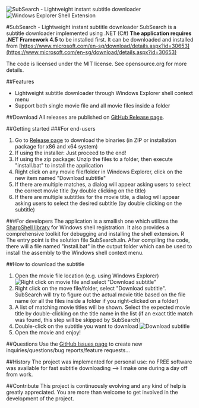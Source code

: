 ![SubSearch - Lightweight instant subtitle downloader](https://lh3.googleusercontent.com/-m24ec1Bwbs4/Vaep-wtRcoI/AAAAAAAAD-g/NeF2n4f1ivw/s64-Ic42/SubSearchBig.png)
![Windows Explorer Shell Extension](https://lh3.googleusercontent.com/-eUG4WTu6yd0/VaiJF-geueI/AAAAAAAAD_A/NRGaxfqHvC8/s394-Ic42/Slogan.png)

#SubSearch - Lightweight instant subtitle downloader
SubSearch is a subtitle downloader implemented using .NET (C#)
**The application requires .NET Framework 4.5** to be installed first. It can be downloaded and installed from [https://www.microsoft.com/en-sg/download/details.aspx?id=30653](https://www.microsoft.com/en-sg/download/details.aspx?id=30653)

The code is licensed under the MIT license. See opensource.org for more details.

##Features
* Lightweight subtitle downloader through Windows Explorer shell context menu
* Support both single movie file and all movie files inside a folder

##Download
All releases are published on [GitHub Release page](https://github.com/tu-tran/SubSearch/releases).

##Getting started
###For end-users
1. Go to  [Release page](https://github.com/tu-tran/SubSearch/releases) to download the binaries (in ZIP or installation package for x86 and x64 system)
2. If using the installer: Just proceed to the end!
3. If using the zip package: Unzip the files to a folder, then execute "install.bat" to install the application
4. Right click on any movie file/folder in Windows Explorer, click on the new item named "Download subtitle"
5. If there are multiple matches, a dialog will appear asking users to select the correct movie title (by double clicking on the title)
6. If there are multiple subtitles for the movie title, a dialog will appear asking users to select the desired subtitle (by double clicking on the subtitle)

###For developers
The application is a smallish one which utilizes the [SharpShell library](https://github.com/dwmkerr/sharpshell) for Windows shell registration. It also provides a comprehensive toolkit for debugging and installing the shell extension. R
The entry point is the solution file SubSearch.sln. After compiling the code, there will a file named "install.bat" in the output folder which can be used to install the assembly to the Windows shell context menu.

##How to download the subtitle
1. Open the movie file location (e.g. using Windows Explorer)
![Right click on movie file and select "Download subtitle"](https://lh3.googleusercontent.com/--hpRAs_EyZ4/VaiMcGGSFEI/AAAAAAAAD_k/SmEym47tPWc/s394-Ic42/RightClickAndSelect.png)
2. Right click on the move file/folder, select "Download subtitle". SubSearch will try to figure out the actual movie title based on the file name (or all the files inside a folder if you right-clicked on a folder)
3. A list of matching movie titles will be shown. Select the expected movie title by double-clicking on the title name in the list (if an exact title match was found, this step will be skipped by SubSearch)
4. Double-click on the subtitle you want to download
![Download subtitle](https://lh3.googleusercontent.com/-uPWDYxbKvg0/VaiMJJ5PwgI/AAAAAAAAD_U/L-4i1u7V5N8/s531-Ic42/SelectSubtitle.png)
5. Open the movie and enjoy!

##Questions
Use the [GitHub Issues page](https://github.com/tu-tran/SubSearch/issues) to create new inquiries/questions/bug reports/feature requests...

##History
The project was implemented for personal use: no FREE software was available for fast subtitle downloading --> I make one during a day off from work.

##Contribute
This project is continuously evolving and any kind of help is greatly appreciated. You are more than welcome to get involved in the development of the project.
